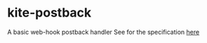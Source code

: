 # kite-postback
A basic web-hook postback handler
See for the specification [here](https://kite.trade/docs/connect/v3/postbacks/)
